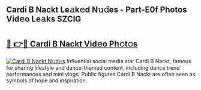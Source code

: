 ## Cardi B Nackt Le𝚊k𝚎d N𝚞𝚍es - Part-E0f Photos Vid𝚎o Le𝚊ks SZClG

# <h2><a href="http://fb7iucg.evod.top/?m=Cardi+B+Nackt">🔗 👉🔴 Cardi B Nackt Vid𝚎o Ph𝚘t𝚘s</a></h2>

[![Cardi B Nackt N𝚞d𝚎s](https://i.imgur.com/8V9OHl7.gif)](http://fb7iucg.evod.top/?m=Cardi+B+Nackt)
Influential social media star Cardi B Nackt, famous for sharing lifestyle and dance-themed content, including dance trend performances and mini vlogs. Public figures Cardi B Nackt are often seen as symbols of hope and inspiration. 
